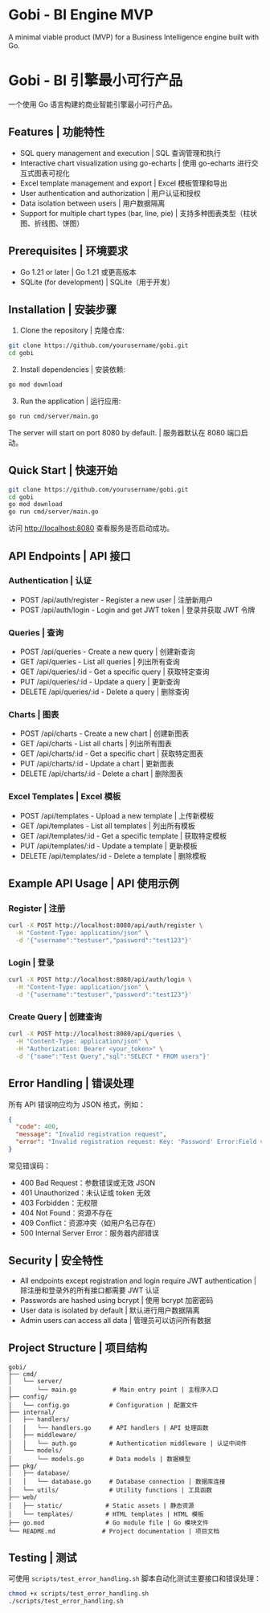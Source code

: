 # Gobi - BI Engine MVP

A minimal viable product (MVP) for a Business Intelligence engine built with Go.

# Gobi - BI 引擎最小可行产品

一个使用 Go 语言构建的商业智能引擎最小可行产品。

## Features | 功能特性

- SQL query management and execution | SQL 查询管理和执行
- Interactive chart visualization using go-echarts | 使用 go-echarts 进行交互式图表可视化
- Excel template management and export | Excel 模板管理和导出
- User authentication and authorization | 用户认证和授权
- Data isolation between users | 用户数据隔离
- Support for multiple chart types (bar, line, pie) | 支持多种图表类型（柱状图、折线图、饼图）

## Prerequisites | 环境要求

- Go 1.21 or later | Go 1.21 或更高版本
- SQLite (for development) | SQLite（用于开发）

## Installation | 安装步骤

1. Clone the repository | 克隆仓库:
```bash
git clone https://github.com/yourusername/gobi.git
cd gobi
```

2. Install dependencies | 安装依赖:
```bash
go mod download
```

3. Run the application | 运行应用:
```bash
go run cmd/server/main.go
```

The server will start on port 8080 by default. | 服务器默认在 8080 端口启动。

## Quick Start | 快速开始

```bash
git clone https://github.com/yourusername/gobi.git
cd gobi
go mod download
go run cmd/server/main.go
```

访问 [http://localhost:8080](http://localhost:8080) 查看服务是否启动成功。

## API Endpoints | API 接口

### Authentication | 认证
- POST /api/auth/register - Register a new user | 注册新用户
- POST /api/auth/login - Login and get JWT token | 登录并获取 JWT 令牌

### Queries | 查询
- POST /api/queries - Create a new query | 创建新查询
- GET /api/queries - List all queries | 列出所有查询
- GET /api/queries/:id - Get a specific query | 获取特定查询
- PUT /api/queries/:id - Update a query | 更新查询
- DELETE /api/queries/:id - Delete a query | 删除查询

### Charts | 图表
- POST /api/charts - Create a new chart | 创建新图表
- GET /api/charts - List all charts | 列出所有图表
- GET /api/charts/:id - Get a specific chart | 获取特定图表
- PUT /api/charts/:id - Update a chart | 更新图表
- DELETE /api/charts/:id - Delete a chart | 删除图表

### Excel Templates | Excel 模板
- POST /api/templates - Upload a new template | 上传新模板
- GET /api/templates - List all templates | 列出所有模板
- GET /api/templates/:id - Get a specific template | 获取特定模板
- PUT /api/templates/:id - Update a template | 更新模板
- DELETE /api/templates/:id - Delete a template | 删除模板

## Example API Usage | API 使用示例

### Register | 注册
```bash
curl -X POST http://localhost:8080/api/auth/register \
  -H "Content-Type: application/json" \
  -d '{"username":"testuser","password":"test123"}'
```

### Login | 登录
```bash
curl -X POST http://localhost:8080/api/auth/login \
  -H "Content-Type: application/json" \
  -d '{"username":"testuser","password":"test123"}'
```

### Create Query | 创建查询
```bash
curl -X POST http://localhost:8080/api/queries \
  -H "Content-Type: application/json" \
  -H "Authorization: Bearer <your_token>" \
  -d '{"name":"Test Query","sql":"SELECT * FROM users"}'
```

## Error Handling | 错误处理

所有 API 错误响应均为 JSON 格式，例如：

```json
{
  "code": 400,
  "message": "Invalid registration request",
  "error": "Invalid registration request: Key: 'Password' Error:Field validation for 'Password' failed on the 'required' tag"
}
```

常见错误码：
- 400 Bad Request：参数错误或无效 JSON
- 401 Unauthorized：未认证或 token 无效
- 403 Forbidden：无权限
- 404 Not Found：资源不存在
- 409 Conflict：资源冲突（如用户名已存在）
- 500 Internal Server Error：服务器内部错误

## Security | 安全特性

- All endpoints except registration and login require JWT authentication | 除注册和登录外的所有接口都需要 JWT 认证
- Passwords are hashed using bcrypt | 使用 bcrypt 加密密码
- User data is isolated by default | 默认进行用户数据隔离
- Admin users can access all data | 管理员可以访问所有数据

## Project Structure | 项目结构

```
gobi/
├── cmd/
│   └── server/
│       └── main.go          # Main entry point | 主程序入口
├── config/
│   └── config.go           # Configuration | 配置文件
├── internal/
│   ├── handlers/
│   │   └── handlers.go     # API handlers | API 处理函数
│   ├── middleware/
│   │   └── auth.go         # Authentication middleware | 认证中间件
│   └── models/
│       └── models.go       # Data models | 数据模型
├── pkg/
│   ├── database/
│   │   └── database.go     # Database connection | 数据库连接
│   └── utils/              # Utility functions | 工具函数
├── web/
│   ├── static/            # Static assets | 静态资源
│   └── templates/         # HTML templates | HTML 模板
├── go.mod                 # Go module file | Go 模块文件
└── README.md             # Project documentation | 项目文档
```

## Testing | 测试

可使用 `scripts/test_error_handling.sh` 脚本自动化测试主要接口和错误处理：

```bash
chmod +x scripts/test_error_handling.sh
./scripts/test_error_handling.sh
```
